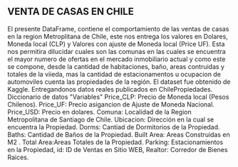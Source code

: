 ##  VENTA DE CASAS EN CHILE
El presente DataFrame, contiene el comportamiento de las ventas de casas en la region Metroplitana de Chile, este nos entrega los valores en Dolares, Moneda local (CLP) y Valores con ajuste de Moneda local (Price UF).
Esta nos permitira dilucidar cuales son las comunas en las cuales se encuentra el mayor numero de ofertas en el mercado inmobiliario actual y como este se compone, desde la cantidad de habitaciones, baño, areas contruidas y totales de la viieda, mas la cantidad de estacionamentos u ocupacion de automoviles cuenta las propiedades de la región.
El dataset fue obtenido de Kaggle. Entregandonos datos reales publicados en ChilePropiedades.
Diccionario de datos "Variables"
Price_CLP: Precio de Moneda local (Pesos Chilenos).
Price_UF: Precio asigancion de Ajuste de Moneda Nacional.
Price_USD: Precio en dolares.
Comuna: Localidad de la Region Metropolitana de Santiago de Chile.
Ubicacion: Dirección en la cual se encuentra la Propiedad.
Dorms: Cantiad de Dormitorios de la Propiedad.
Baths: Cantidad de Baños de la Propiedad.
Built Area: Areas Construidas en  M2 .
Total Area:Areas Totales de la Propiedad.
Parking: Estacionamientos en la Propiedad,
id: ID de Ventas en Sitio WEB,
Realtor: Corredor de Bienes Raices.
